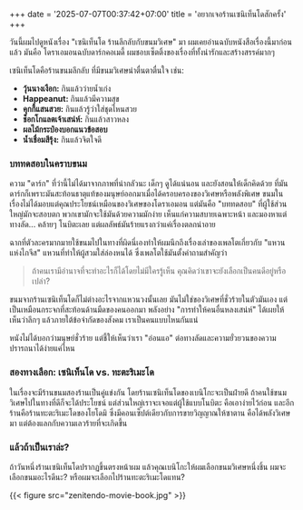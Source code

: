 +++
date = '2025-07-07T00:37:42+07:00'
title = 'อยากเจอร้านเซนิเท็นโดสักครั้ง'
+++

วันนี้ผมไปดูหนังเรื่อง "เซนิเท็นโด ร้านลึกลับกับขนมวิเศษ" มา ผมเคยอ่านฉบับหนังสือเรื่องนี้มาก่อนแล้ว มันคือ โดราเอมอนฉบับดาร์กคอเมดี้ ผมชอบเซ็ตติ้งของเรื่องที่ทั้งน่ารักและสร้างสรรค์มากๆ

เซนิเท็นโดคือร้านขนมลึกลับ ที่มีขนมวิเศษน่าตื่นตาตื่นใจ เช่น:

* **วุ้นนางเงือก:** กินแล้วว่ายน้ำเก่ง
* **Happeanut:** กินแล้วมีความสุข
* **คุกกี้แสนสวย:** กินแล้วรู้ว่าใส่ชุดไหนสวย
* **ช็อกโกแลตเจ้าเสน่ห์:** กินแล้วสาวหลง
* **ผลไม้กระป๋องบอกแนวข้อสอบ**
* **น้ำเชื่อมสีรุ้ง:** กินแล้วจิตใจดี

### บททดสอบในคราบขนม

ความ "ดาร์ก" ที่ว่านี้ไม่ได้มาจากภาพที่น่ากลัวนะ เด็กๆ ดูได้แน่นอน และยังสอนให้เด็กคิดด้วย ที่มันดาร์กก็เพราะมันสะท้อนธาตุแท้ของมนุษย์ออกมาเมื่อได้ครอบครองของวิเศษหรือพลังพิเศษ ขนมในเรื่องไม่ได้มอบแต่คุณประโยชน์เหมือนของวิเศษของโดราเอมอน แต่มันคือ "บททดสอบ" ที่ผู้ใช้ส่วนใหญ่มักจะสอบตก พวกเขามักจะใช้มันด้วยความมักง่าย เห็นแก่ความสบายเฉพาะหน้า และมองหาแต่ทางลัด... คล้ายๆ โนบิตะเลย แต่ผลลัพธ์มันร้ายแรงกว่าแค่เรื่องตลกน่าอาย

ฉากที่ตัวละครมากมายใช้ขนมไปในทางที่ผิดนี่เองทำให้ผมนึกถึงเรื่องเล่าของเพลโตเกี่ยวกับ "แหวนแห่งไกจีส" แหวนที่ทำให้ผู้สวมใส่ล่องหนได้ ซึ่งเพลโตใช้มันตั้งคำถามสำคัญว่า

> ถ้าคนเรามีอำนาจที่จะทำอะไรก็ได้โดยไม่มีใครรู้เห็น คุณคิดว่าเขาจะยังเลือกเป็นคนดีอยู่หรือเปล่า?

ขนมจากร้านเซนิเท็นโดก็ไม่ต่างอะไรจากแหวนวงนั้นเลย มันไม่ใช่ของวิเศษที่ชั่วร้ายในตัวมันเอง แต่เป็นเหมือนกระจกที่สะท้อนด้านมืดของคนออกมา พลังอย่าง "การทำให้คนอื่นหลงเสน่ห์" ได้เผยให้เห็นว่าลึกๆ แล้วภายใต้ข้อจำกัดของสังคม เราเป็นคนแบบไหนกันแน่

หนังไม่ได้บอกว่ามนุษย์ชั่วร้าย แต่ชี้ให้เห็นว่าเรา "อ่อนแอ" ต่อทางลัดและความยั่วยวนของความปรารถนาได้ง่ายแค่ไหน

### สองทางเลือก: เซนิเท็นโด vs. ทะตะริเมะโด

ในเรื่องจะมีร้านขนมสองร้านเป็นคู่แข่งกัน โดยร้านเซนิเท็นโดของเบนิโกะจะเป็นฝ่ายดี ถ้าคนใช้ขนมวิเศษไปในทางที่ดีก็จะได้ประโยชน์ แต่ส่วนใหญ่เราจะเจอแต่ผู้ใช้แบบโนบิตะ คือเอาง่ายไว้ก่อน และอีกร้านคือร้านทะตะริเมะโดของโยโดมิ ซึ่งมีคอนเซ็ปต์เดียวกับการขายวิญญาณให้ซาตาน คือได้พลังวิเศษมา แต่ต้องแลกกับความเลวร้ายที่จะเกิดขึ้น

### แล้วถ้าเป็นเราล่ะ?

ถ้าวันหนึ่งร้านเซนิเท็นโดปรากฏขึ้นตรงหน้าผม แล้วคุณเบนิโกะให้ผมเลือกขนมวิเศษหนึ่งชิ้น ผมจะเลือกขนมอะไรดีนะ? หรือผมจะเลือกไปร้านทะตะริเมะโดแทน?

{{< figure src="zenitendo-movie-book.jpg" >}}
